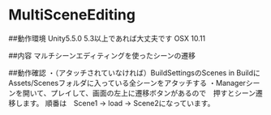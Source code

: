 # MultiSceneEditing

##動作環境
Unity5.5.0  5.3以上であれば大丈夫です
OSX 10.11

##内容
マルチシーンエディティングを使ったシーンの遷移

##動作確認
・（アタッチされていなければ）BuildSettingsのScenes in BuildにAssets/Scenesフォルダに入っている全シーンをアタッチする
・Managerシーンを開いて、プレイして、画面の左上に遷移ボタンがあるので　押すとシーン遷移します。
順番は　Scene1 -> load -> Scene2になっています。
